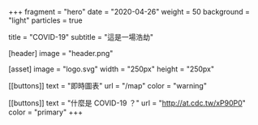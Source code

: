 +++
fragment = "hero"
date = "2020-04-26"
weight = 50
background = "light"
particles = true

title = "COVID-19"
subtitle = "這是一場浩劫"

[header]
  image = "header.png"

[asset]
  image = "logo.svg"
  width = "250px"
  height = "250px"

[[buttons]]
  text = "即時圖表"
  url = "/map"
  color = "warning"

[[buttons]]
  text = "什麼是 COVID-19 ？"
  url = "http://at.cdc.tw/xP90P0"
  color = "primary"
+++
